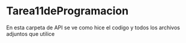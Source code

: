 # Tarea11deProgramacion
En esta carpeta de API se ve como hice el codigo y todos los archivos adjuntos que utilice
